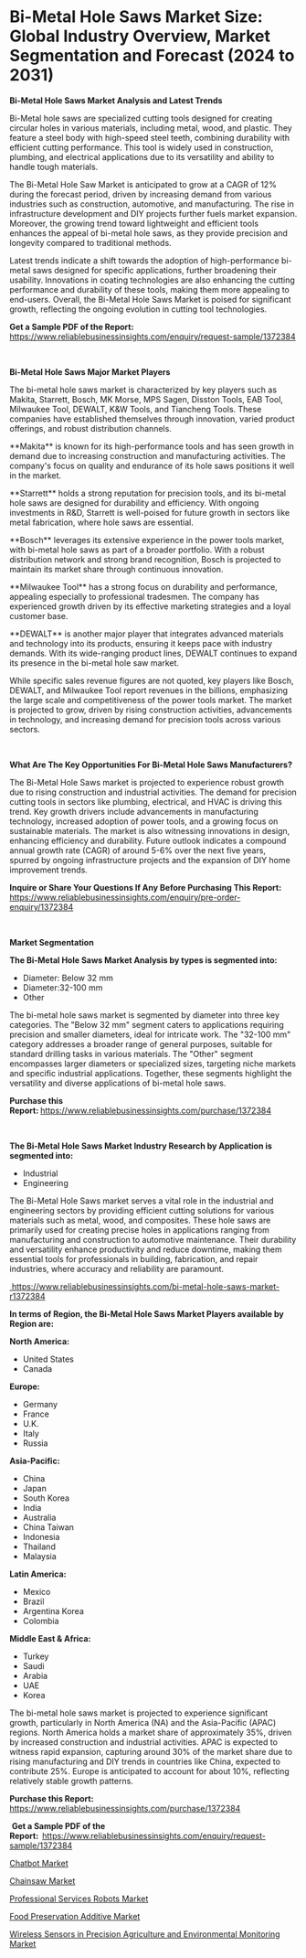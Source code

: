 <p><h1>Bi-Metal Hole Saws Market Size: Global Industry Overview, Market Segmentation and Forecast (2024 to 2031)</h1></p><p><strong>Bi-Metal Hole Saws Market Analysis and Latest Trends</strong></p>
<p><p>Bi-Metal hole saws are specialized cutting tools designed for creating circular holes in various materials, including metal, wood, and plastic. They feature a steel body with high-speed steel teeth, combining durability with efficient cutting performance. This tool is widely used in construction, plumbing, and electrical applications due to its versatility and ability to handle tough materials.</p><p>The Bi-Metal Hole Saw Market is anticipated to grow at a CAGR of 12% during the forecast period, driven by increasing demand from various industries such as construction, automotive, and manufacturing. The rise in infrastructure development and DIY projects further fuels market expansion. Moreover, the growing trend toward lightweight and efficient tools enhances the appeal of bi-metal hole saws, as they provide precision and longevity compared to traditional methods.</p><p>Latest trends indicate a shift towards the adoption of high-performance bi-metal saws designed for specific applications, further broadening their usability. Innovations in coating technologies are also enhancing the cutting performance and durability of these tools, making them more appealing to end-users. Overall, the Bi-Metal Hole Saws Market is poised for significant growth, reflecting the ongoing evolution in cutting tool technologies.</p></p>
<p><strong>Get a Sample PDF of the Report:&nbsp;</strong> <a href="https://www.reliablebusinessinsights.com/enquiry/request-sample/1372384?utm_campaign=1094&utm_medium=2&utm_source=Github&utm_content=ia&utm_term=17112024&utm_id=bi-metal-hole-saws">https://www.reliablebusinessinsights.com/enquiry/request-sample/1372384</a></p>
<p>&nbsp;</p>
<p><strong>Bi-Metal Hole Saws Major Market Players</strong></p>
<p><p>The bi-metal hole saws market is characterized by key players such as Makita, Starrett, Bosch, MK Morse, MPS Sagen, Disston Tools, EAB Tool, Milwaukee Tool, DEWALT, K&W Tools, and Tiancheng Tools. These companies have established themselves through innovation, varied product offerings, and robust distribution channels.</p><p>**Makita** is known for its high-performance tools and has seen growth in demand due to increasing construction and manufacturing activities. The company's focus on quality and endurance of its hole saws positions it well in the market.</p><p>**Starrett** holds a strong reputation for precision tools, and its bi-metal hole saws are designed for durability and efficiency. With ongoing investments in R&D, Starrett is well-poised for future growth in sectors like metal fabrication, where hole saws are essential.</p><p>**Bosch** leverages its extensive experience in the power tools market, with bi-metal hole saws as part of a broader portfolio. With a robust distribution network and strong brand recognition, Bosch is projected to maintain its market share through continuous innovation.</p><p>**Milwaukee Tool** has a strong focus on durability and performance, appealing especially to professional tradesmen. The company has experienced growth driven by its effective marketing strategies and a loyal customer base.</p><p>**DEWALT** is another major player that integrates advanced materials and technology into its products, ensuring it keeps pace with industry demands. With its wide-ranging product lines, DEWALT continues to expand its presence in the bi-metal hole saw market.</p><p>While specific sales revenue figures are not quoted, key players like Bosch, DEWALT, and Milwaukee Tool report revenues in the billions, emphasizing the large scale and competitiveness of the power tools market. The market is projected to grow, driven by rising construction activities, advancements in technology, and increasing demand for precision tools across various sectors.</p></p>
<p>&nbsp;</p>
<p><strong>What Are The Key Opportunities For Bi-Metal Hole Saws Manufacturers?</strong></p>
<p><p>The Bi-Metal Hole Saws market is projected to experience robust growth due to rising construction and industrial activities. The demand for precision cutting tools in sectors like plumbing, electrical, and HVAC is driving this trend. Key growth drivers include advancements in manufacturing technology, increased adoption of power tools, and a growing focus on sustainable materials. The market is also witnessing innovations in design, enhancing efficiency and durability. Future outlook indicates a compound annual growth rate (CAGR) of around 5-6% over the next five years, spurred by ongoing infrastructure projects and the expansion of DIY home improvement trends.</p></p>
<p><strong>Inquire or Share Your Questions If Any Before Purchasing This Report:</strong> <a href="https://www.reliablebusinessinsights.com/enquiry/pre-order-enquiry/1372384?utm_campaign=1094&utm_medium=2&utm_source=Github&utm_content=ia&utm_term=17112024&utm_id=bi-metal-hole-saws">https://www.reliablebusinessinsights.com/enquiry/pre-order-enquiry/1372384</a></p>
<p>&nbsp;</p>
<p><strong>Market Segmentation</strong></p>
<p><strong>The Bi-Metal Hole Saws Market Analysis by types is segmented into:</strong></p>
<p><ul><li>Diameter: Below 32 mm</li><li>Diameter:32-100 mm</li><li>Other</li></ul></p>
<p><p>The bi-metal hole saws market is segmented by diameter into three key categories. The "Below 32 mm" segment caters to applications requiring precision and smaller diameters, ideal for intricate work. The "32-100 mm" category addresses a broader range of general purposes, suitable for standard drilling tasks in various materials. The "Other" segment encompasses larger diameters or specialized sizes, targeting niche markets and specific industrial applications. Together, these segments highlight the versatility and diverse applications of bi-metal hole saws.</p></p>
<p><strong>Purchase this Report:&nbsp;</strong><a href="https://www.reliablebusinessinsights.com/purchase/1372384?utm_campaign=1094&utm_medium=2&utm_source=Github&utm_content=ia&utm_term=17112024&utm_id=bi-metal-hole-saws">https://www.reliablebusinessinsights.com/purchase/1372384</a></p>
<p>&nbsp;</p>
<p><strong>The Bi-Metal Hole Saws Market Industry Research by Application is segmented into:</strong></p>
<p><ul><li>Industrial</li><li>Engineering</li></ul></p>
<p><p>The Bi-Metal Hole Saws market serves a vital role in the industrial and engineering sectors by providing efficient cutting solutions for various materials such as metal, wood, and composites. These hole saws are primarily used for creating precise holes in applications ranging from manufacturing and construction to automotive maintenance. Their durability and versatility enhance productivity and reduce downtime, making them essential tools for professionals in building, fabrication, and repair industries, where accuracy and reliability are paramount.</p></p>
<p><a href="https://www.reliablebusinessinsights.com/bi-metal-hole-saws-market-r1372384?utm_campaign=1094&utm_medium=2&utm_source=Github&utm_content=ia&utm_term=17112024&utm_id=bi-metal-hole-saws">&nbsp;https://www.reliablebusinessinsights.com/bi-metal-hole-saws-market-r1372384</a></p>
<p><strong>In terms of Region, the Bi-Metal Hole Saws Market Players available by Region are:</strong></p>
<p>
    <p> <strong> North America: </strong>
        <ul>
            <li>United States</li>
            <li>Canada</li>
        </ul>
        </p> 
    <p> <strong> Europe: </strong>
        <ul>
            <li>Germany</li>
            <li>France</li>
            <li>U.K.</li>
            <li>Italy</li>
            <li>Russia</li>
        </ul>
        </p> 
    <p> <strong> Asia-Pacific: </strong>
        <ul>
            <li>China</li>
            <li>Japan</li>
            <li>South Korea</li>
            <li>India</li>
            <li>Australia</li>
            <li>China Taiwan</li>
            <li>Indonesia</li>
            <li>Thailand</li>
            <li>Malaysia</li>
        </ul>
        </p> 
    <p> <strong> Latin America: </strong>
        <ul>
            <li>Mexico</li>
            <li>Brazil</li>
            <li>Argentina Korea</li>
            <li>Colombia</li>
        </ul>
        </p> 
    <p> <strong> Middle East & Africa: </strong>
        <ul>
            <li>Turkey</li>
            <li>Saudi</li>
            <li>Arabia</li>
            <li>UAE</li>
            <li>Korea</li>
        </ul>
    </p>
    </p>
<p><p>The bi-metal hole saws market is projected to experience significant growth, particularly in North America (NA) and the Asia-Pacific (APAC) regions. North America holds a market share of approximately 35%, driven by increased construction and industrial activities. APAC is expected to witness rapid expansion, capturing around 30% of the market share due to rising manufacturing and DIY trends in countries like China, expected to contribute 25%. Europe is anticipated to account for about 10%, reflecting relatively stable growth patterns.</p></p>
<p><strong>Purchase this Report: </strong><a href="https://www.reliablebusinessinsights.com/purchase/1372384?utm_campaign=1094&utm_medium=2&utm_source=Github&utm_content=ia&utm_term=17112024&utm_id=bi-metal-hole-saws">https://www.reliablebusinessinsights.com/purchase/1372384</a></p>
<p>&nbsp;<strong>Get a Sample PDF of the Report:&nbsp;&nbsp;</strong><a href="https://www.reliablebusinessinsights.com/enquiry/request-sample/1372384?utm_campaign=1094&utm_medium=2&utm_source=Github&utm_content=ia&utm_term=17112024&utm_id=bi-metal-hole-saws">https://www.reliablebusinessinsights.com/enquiry/request-sample/1372384</a></p>
<p><strong></strong></p>
<p><p><a href="https://www.linkedin.com/pulse/market-insights-global-chatbot-forecast-innovation-trends-2024-8wq4e?utm_campaign=1094&utm_medium=2&utm_source=Github&utm_content=ia&utm_term=17112024&utm_id=bi-metal-hole-saws">Chatbot Market</a></p><p><a href="https://www.linkedin.com/pulse/unveiling-market-trends-global-chainsaw-growth-regional-insights-bomze?utm_campaign=1094&utm_medium=2&utm_source=Github&utm_content=ia&utm_term=17112024&utm_id=bi-metal-hole-saws">Chainsaw Market</a></p><p><a href="https://issuu.com/reportprime-2/docs/professional-services-robots-market_85a7ed82ad85c6?utm_campaign=1094&utm_medium=2&utm_source=Github&utm_content=ia&utm_term=17112024&utm_id=bi-metal-hole-saws">Professional Services Robots Market</a></p><p><a href="https://github.com/SamiaChowdhury801/Market-Research-Report-List-1/blob/main/food-preservation-additive-market.md?utm_campaign=1094&utm_medium=2&utm_source=Github&utm_content=ia&utm_term=17112024&utm_id=bi-metal-hole-saws">Food Preservation Additive Market</a></p><p><a href="https://github.com/LilianFaulkner65/Market-Research-Report-List-1/blob/main/wireless-sensors-in-precision-agriculture-and-environmental-monitoring-market.md?utm_campaign=1094&utm_medium=2&utm_source=Github&utm_content=ia&utm_term=17112024&utm_id=bi-metal-hole-saws">Wireless Sensors in Precision Agriculture and Environmental Monitoring Market</a></p></p>